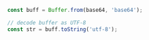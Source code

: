 <!--
 * @Description: 
 * @Author: xlm
 * @Date: 2023-02-22 13:57:07
 * @LastEditTime: 2023-02-22 14:01:32
 * @LastEditors: xlm
-->


```js
const buff = Buffer.from(base64, 'base64');

// decode buffer as UTF-8
const str = buff.toString('utf-8');